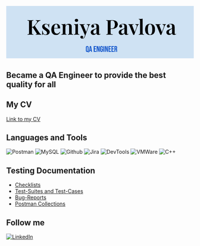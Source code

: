 ![Header](https://github.com/KseniyaPavlovaQA/KseniyaPavlovaQA/blob/main/Assets/Header.png)

## Became a QA Engineer to provide the best quality for all

## My CV
[Link to my CV](https://drive.google.com/file/d/1pRdgD4Av7oeQJH5w5WyigUXPISUuLl6I/view?usp=sharing)

## Languages and Tools
![Postman](https://img.shields.io/badge/-Postman-000000?style=for-the-badge&logo=Postman&logoColor=E67E22)
![MySQL](https://img.shields.io/badge/MySQL-E67E22?style=for-the-badge&logo=mysql&logoColor=00618a)
![Github](https://img.shields.io/badge/-Github-000000?style=for-the-badge&logo=Github&logoColor=FFFFFF)
![Jira](https://img.shields.io/badge/-Jira-ECF0F1?style=for-the-badge&logo=Jira&logoColor=3498DB)
![DevTools](https://img.shields.io/badge/DevTools-090909?style=for-the-badge&logo=googlechrome&logoColor=2674f2)
![VMWare](https://img.shields.io/badge/-VMWare-3498DB?style=for-the-badge&logo=VMWare&logoColor=E67E22)
![C++](https://img.shields.io/badge/-C++-090909?style=for-the-badge&logo=C%2b%2b&logoColor=6296CC)

## Testing Documentation
- [Checklists]()
- [Test-Suites and Test-Cases]()
- [Bug-Reports]()
- [Postman Collections]()

## Follow me
[![LinkedIn](https://img.shields.io/badge/-LinkedIn-090909?style=for-the-badge&logo=LinkedIn&logoColor=007BB6)](https://www.linkedin.com/in/kseniyapavlovaengineerqa)

